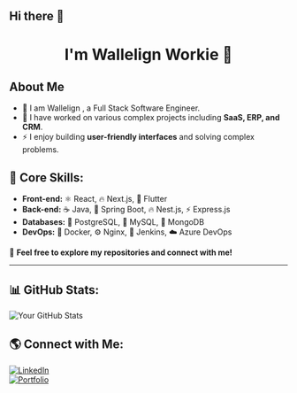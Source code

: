 ## Hi there 👋
<h1 align="center">I'm Wallelign Workie 👋</h1>

## About Me
- 🔵 I am Wallelign , a Full Stack Software Engineer.
- 💼 I have worked on various complex projects including **SaaS, ERP, and CRM**.
- ⚡ I enjoy building **user-friendly interfaces** and solving complex problems.

## 🧠 Core Skills:
- **Front-end:** ⚛️ React, 🔥 Next.js, 🎨 Flutter
- **Back-end:** ☕ Java, 🦄 Spring Boot, 🔥 Nest.js, ⚡ Express.js
- **Databases:** 🐘 PostgreSQL, 🐬 MySQL, 🍃 MongoDB
- **DevOps:** 🐳 Docker, ⚙️ Nginx, 🔨 Jenkins, ☁️ Azure DevOps  

🤝 **Feel free to explore my repositories and connect with me!**  

---

## 📊 GitHub Stats:
![Your GitHub Stats](https://github-readme-stats.vercel.app/api?username=wallelignworkie&show_icons=true&theme=dark)

## 🌎 Connect with Me:
[![LinkedIn](https://img.shields.io/badge/LinkedIn-0077B5?style=for-the-badge&logo=linkedin&logoColor=white)](https://linkedin.com/in/wallelignworkie)  
[![Portfolio](https://img.shields.io/badge/Portfolio-Website-blue?style=for-the-badge)](https://wallelignworkie.com)  
